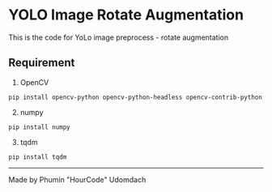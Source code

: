 # YOLO Image Rotate Augmentation
This is the code for YoLo image preprocess - rotate augmentation

## Requirement

1. OpenCV
```
pip install opencv-python opencv-python-headless opencv-contrib-python
```
2. numpy
```
pip install numpy
```
3. tqdm
```
pip install tqdm
```

---
Made by Phumin "HourCode" Udomdach